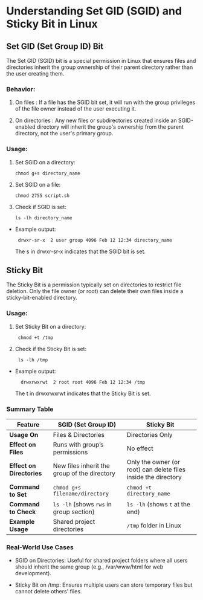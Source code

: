 # Understanding Set GID (SGID) and Sticky Bit in Linux 

## Set GID (Set Group ID) Bit 

The Set GID (SGID) bit is a special permission in Linux that ensures files and directories inherit the group ownership of their parent directory rather than the user creating them.

### Behavior:

 1. On files : If a file has the SGID bit set, it will run with the group privileges of the file owner instead of the user executing it.

 2. On directories : Any new files or subdirectories created inside an SGID-enabled directory will inherit the group's ownership from the parent directory, not the user's primary group.

### Usage:

 1. Set SGID on a directory:

        chmod g+s directory_name

 2. Set SGID on a file:

        chmod 2755 script.sh
   

 3. Check if SGID is set:
   
        ls -lh directory_name

  * Example output:

         drwxr-sr-x  2 user group 4096 Feb 12 12:34 directory_name

    The s in drwxr-sr-x indicates that the SGID bit is set.

##  Sticky Bit 

The Sticky Bit is a permission typically set on directories to restrict file deletion. Only the file owner (or root) can delete their own files inside a sticky-bit-enabled directory.

### Usage:

1. Set Sticky Bit on a directory:

        chmod +t /tmp
    

2. Check if the Sticky Bit is set:

        ls -lh /tmp

 * Example output:

         drwxrwxrwt  2 root root 4096 Feb 12 12:34 /tmp

   The t in drwxrwxrwt indicates that the Sticky Bit is set.

### Summary Table


| Feature      | SGID (Set Group ID) | Sticky Bit |
|-------------|---------------------|------------|
| **Usage On** | Files & Directories | Directories Only |
| **Effect on Files** | Runs with group’s permissions | No effect |
| **Effect on Directories** | New files inherit the group of the directory | Only the owner (or root) can delete files inside the directory |
| **Command to Set** | `chmod g+s filename/directory` | `chmod +t directory_name` |
| **Command to Check** | `ls -lh` (shows `rws` in group section) | `ls -lh` (shows `t` at the end) |
| **Example Usage** | Shared project directories | `/tmp` folder in Linux |

### Real-World Use Cases

   *  SGID on Directories: Useful for shared project folders where all users should inherit the same group (e.g., /var/www/html for web development).

   *  Sticky Bit on /tmp: Ensures multiple users can store temporary files but cannot delete others' files.


